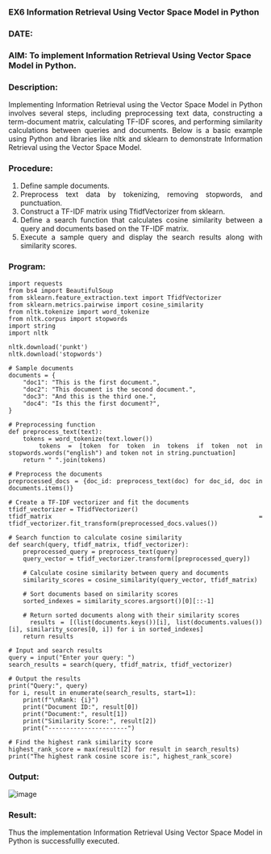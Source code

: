 ### EX6 Information Retrieval Using Vector Space Model in Python
### DATE: 
### AIM: To implement Information Retrieval Using Vector Space Model in Python.
### Description: 
<div align = "justify">
Implementing Information Retrieval using the Vector Space Model in Python involves several steps, including preprocessing text data, constructing a term-document matrix, 
calculating TF-IDF scores, and performing similarity calculations between queries and documents. Below is a basic example using Python and libraries like nltk and 
sklearn to demonstrate Information Retrieval using the Vector Space Model.

### Procedure:
1. Define sample documents.
2. Preprocess text data by tokenizing, removing stopwords, and punctuation.
3. Construct a TF-IDF matrix using TfidfVectorizer from sklearn.
4. Define a search function that calculates cosine similarity between a query and documents based on the TF-IDF matrix.
5. Execute a sample query and display the search results along with similarity scores.

### Program:
```
import requests
from bs4 import BeautifulSoup
from sklearn.feature_extraction.text import TfidfVectorizer
from sklearn.metrics.pairwise import cosine_similarity
from nltk.tokenize import word_tokenize
from nltk.corpus import stopwords
import string
import nltk

nltk.download('punkt')
nltk.download('stopwords')

# Sample documents
documents = {
    "doc1": "This is the first document.",
    "doc2": "This document is the second document.",
    "doc3": "And this is the third one.",
    "doc4": "Is this the first document?",
}

# Preprocessing function
def preprocess_text(text):
    tokens = word_tokenize(text.lower())
    tokens = [token for token in tokens if token not in stopwords.words("english") and token not in string.punctuation]
    return " ".join(tokens)

# Preprocess the documents
preprocessed_docs = {doc_id: preprocess_text(doc) for doc_id, doc in documents.items()}

# Create a TF-IDF vectorizer and fit the documents
tfidf_vectorizer = TfidfVectorizer()
tfidf_matrix = tfidf_vectorizer.fit_transform(preprocessed_docs.values())

# Search function to calculate cosine similarity
def search(query, tfidf_matrix, tfidf_vectorizer):
    preprocessed_query = preprocess_text(query)
    query_vector = tfidf_vectorizer.transform([preprocessed_query])

    # Calculate cosine similarity between query and documents
    similarity_scores = cosine_similarity(query_vector, tfidf_matrix)

    # Sort documents based on similarity scores
    sorted_indexes = similarity_scores.argsort()[0][::-1]

    # Return sorted documents along with their similarity scores
    results = [(list(documents.keys())[i], list(documents.values())[i], similarity_scores[0, i]) for i in sorted_indexes]
    return results

# Input and search results
query = input("Enter your query: ")
search_results = search(query, tfidf_matrix, tfidf_vectorizer)

# Output the results
print("Query:", query)
for i, result in enumerate(search_results, start=1):
    print(f"\nRank: {i}")
    print("Document ID:", result[0])
    print("Document:", result[1])
    print("Similarity Score:", result[2])
    print("----------------------")

# Find the highest rank similarity score
highest_rank_score = max(result[2] for result in search_results)
print("The highest rank cosine score is:", highest_rank_score)
```

### Output:
![image](https://github.com/user-attachments/assets/8540de79-4a0a-4ad1-8ad4-89c6b44aa988)

### Result:
Thus the implementation Information Retrieval Using Vector Space Model in Python is successfullly executed.
